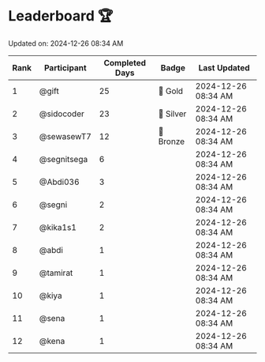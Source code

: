 # Leaderboard 🏆

Updated on: 2024-12-26 08:34 AM

| Rank | Participant       | Completed Days | Badge      | Last Updated         |
|------|-------------------|----------------|------------|----------------------|
| 1    | @gift             | 25             | 🏅 Gold     | 2024-12-26 08:34 AM |
| 2    | @sidocoder        | 23             | 🥈 Silver   | 2024-12-26 08:34 AM |
| 3    | @sewasewT7        | 12             | 🥉 Bronze   | 2024-12-26 08:34 AM |
| 4    | @segnitsega       | 6              |            | 2024-12-26 08:34 AM |
| 5    | @Abdi036          | 3              |            | 2024-12-26 08:34 AM |
| 6    | @segni            | 2              |            | 2024-12-26 08:34 AM |
| 7    | @kika1s1          | 2              |            | 2024-12-26 08:34 AM |
| 8    | @abdi             | 1              |            | 2024-12-26 08:34 AM |
| 9    | @tamirat          | 1              |            | 2024-12-26 08:34 AM |
| 10   | @kiya             | 1              |            | 2024-12-26 08:34 AM |
| 11   | @sena             | 1              |            | 2024-12-26 08:34 AM |
| 12   | @kena             | 1              |            | 2024-12-26 08:34 AM |
